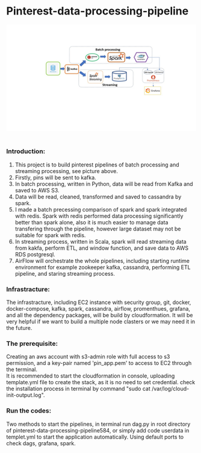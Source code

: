 #                                            Pinterest-data-processing-pipeline
![My Image](Slide2.jpg)  
### Introduction:
1. This project is to build pinterest pipelines of batch processing and streaming processing, see picture above.
2. Firstly, pins will be sent to kafka.
3. In batch processing, written in Python, data will be read from Kafka and saved to AWS S3.
4. Data will be read, cleaned, transformed and saved to cassandra by spark.  
5. I made a batch precessing comparison of spark and spark integrated with redis. Spark with redis performed data processing significantly better than spark alone, also it is much easier to manage data transfering through the pipeline, however large dataset may not be suitable for spark with redis.
6. In streaming process, written in Scala, spark will read streaming data from kakfa, perform ETL, and window function, and save data to AWS RDS postgresql.
7. AirFlow will orchestrate the whole pipelines, including starting runtime environment for example zookeeper kafka, cassandra, performing ETL pipeline,  and staring streaming process. 

### Infrastracture:

The infrastracture, including EC2 instance with security group, git, docker, docker-compose, kafka, spark, cassandra, airflow, promenthues, grafana, and all the dependency packages, will be build by cloudformation. It will be very helpful if we want to build a multiple node clasters or we may need it in the future. 

### The prerequisite:
Creating an aws account with s3-admin role with full access to s3 permission, and a key-pair named 'pin_app.pem' to access to EC2 through the terminal.  
It is recommended to start the cloudformation in console, uploading template.yml file to create the stack, as it is no need to set credential. check the installation process in terminal by command "sudo cat /var/log/cloud-init-output.log". 

### Run the codes:
Two methods to start the pipelines, in terminal run dag.py in root directory of pinterest-data-processing-pipeline584, or simply add code userdata in templet.yml to start the application automatically.
Using default ports to check dags, grafana, spark.
